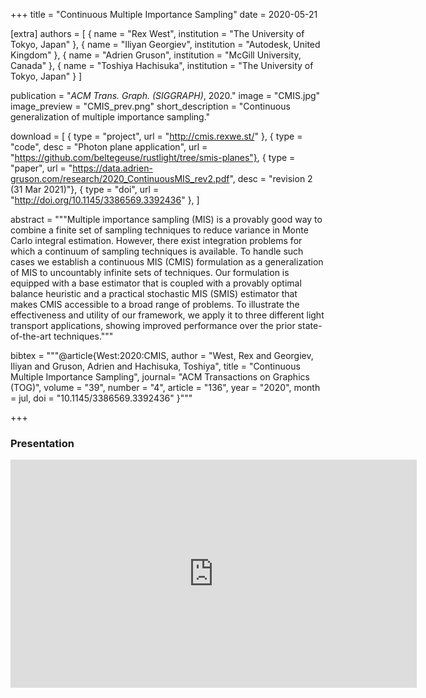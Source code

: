 +++
title = "Continuous Multiple Importance Sampling"
date = 2020-05-21

[extra]
authors = [ 
    { name = "Rex West", institution = "The University of Tokyo, Japan" },
    { name = "Iliyan Georgiev", institution = "Autodesk, United Kingdom" }, 
    { name = "Adrien Gruson", institution = "McGill University, Canada" }, 
    { name = "Toshiya Hachisuka", institution = "The University of Tokyo, Japan" } 
]

publication = "*ACM Trans. Graph. (SIGGRAPH)*, 2020."
image = "CMIS.jpg"
image_preview = "CMIS_prev.png"
short_description = "Continuous generalization of multiple importance sampling."

download = [
    { type = "project", url = "http://cmis.rexwe.st/" },
    { type = "code", desc = "Photon plane application", url = "https://github.com/beltegeuse/rustlight/tree/smis-planes"},
    { type = "paper", url = "https://data.adrien-gruson.com/research/2020_ContinuousMIS_rev2.pdf", desc = "revision 2 (31 Mar 2021)"},
    { type = "doi", url = "http://doi.org/10.1145/3386569.3392436" },
]

abstract = """Multiple importance sampling (MIS) is a provably good way to combine a finite set of sampling techniques to reduce variance in Monte Carlo integral estimation. However, there exist integration problems for which a continuum of sampling techniques is available. To handle such cases we establish a continuous MIS (CMIS) formulation as a generalization of MIS to uncountably infinite sets of techniques. Our formulation is equipped with a base estimator that is coupled with a provably optimal balance heuristic and a practical stochastic MIS (SMIS) estimator that makes CMIS accessible to a broad range of problems. To illustrate the effectiveness and utility of our framework, we apply it to three different light transport applications, showing improved performance over the prior state-of-the-art techniques."""

bibtex = """@article{West:2020:CMIS,
    author = "West, Rex and Georgiev, Iliyan and Gruson, Adrien and Hachisuka, Toshiya",
    title = "Continuous Multiple Importance Sampling",
    journal= "ACM Transactions on Graphics (TOG)",
    volume = "39",
    number = "4",
    article = "136",
    year = "2020",
    month = jul,
    doi = "10.1145/3386569.3392436"
}"""

+++

### Presentation 

<iframe width="650" height="365"  src="https://www.youtube.com/embed/dxFSwplfdpk" frameborder="0" allow="accelerometer; autoplay; encrypted-media; gyroscope; picture-in-picture" allowfullscreen></iframe>